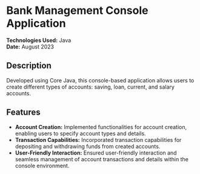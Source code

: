 # Bank Management Console Application

**Technologies Used:** Java  
**Date:** August 2023

## Description
Developed using Core Java, this console-based application allows users to create different types of accounts: saving, loan, current, and salary accounts.

## Features
- **Account Creation:** Implemented functionalities for account creation, enabling users to specify account types and details.
- **Transaction Capabilities:** Incorporated transaction capabilities for depositing and withdrawing funds from created accounts.
- **User-Friendly Interaction:** Ensured user-friendly interaction and seamless management of account transactions and details within the console environment.
